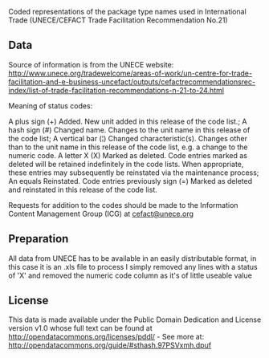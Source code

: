 Coded representations of the package type names used in International Trade (UNECE/CEFACT Trade Facilitation Recommendation No.21)

## Data

Source of information is from the UNECE website: http://www.unece.org/tradewelcome/areas-of-work/un-centre-for-trade-facilitation-and-e-business-uncefact/outputs/cefactrecommendationsrec-index/list-of-trade-facilitation-recommendations-n-21-to-24.html

Meaning of status codes:

A plus sign (+) Added. New unit added in this release of the code list.;
A hash sign (#) Changed name. Changes to the unit name in this release of the code list;
A vertical bar (¦) Changed characteristic(s). Changes other than to the unit name in this release of the code list, e.g. a change to the numeric code.
A letter X (X) Marked as deleted. Code entries marked as deleted will be retained indefinitely in the code lists. When appropriate, these entries may subsequently be reinstated via the maintenance process;
An equals Reinstated. Code entries previously sign (=) Marked as deleted and reinstated in this release of the code list.

Requests for addition to the codes should be made to the Information Content Management Group (ICG) at cefact@unece.org

## Preparation

All data from UNECE has to be available in an easily distributable format, in this case it is an .xls file to process I simply removed any lines with a status of 'X' and removed the numeric code column as it's of little useable value

## License

This data is made available under the Public Domain Dedication and License version v1.0 whose full text can be found at http://opendatacommons.org/licenses/pddl/ - See more at: http://opendatacommons.org/guide/#sthash.97PSVxmh.dpuf
